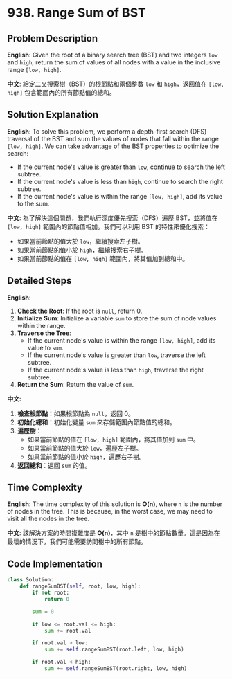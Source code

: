 # 938. Range Sum of BST 

## Problem Description 

**English**:
Given the root of a binary search tree (BST) and two integers `low` and `high`, return the sum of values of all nodes with a value in the inclusive range `[low, high]`.

**中文**:
給定二叉搜索樹（BST）的根節點和兩個整數 `low` 和 `high`，返回值在 `[low, high]` 包含範圍內的所有節點值的總和。

## Solution Explanation 

**English**:
To solve this problem, we perform a depth-first search (DFS) traversal of the BST and sum the values of nodes that fall within the range `[low, high]`. We can take advantage of the BST properties to optimize the search:
- If the current node's value is greater than `low`, continue to search the left subtree.
- If the current node's value is less than `high`, continue to search the right subtree.
- If the current node's value is within the range `[low, high]`, add its value to the sum.

**中文**:
為了解決這個問題，我們執行深度優先搜索（DFS）遍歷 BST，並將值在 `[low, high]` 範圍內的節點值相加。我們可以利用 BST 的特性來優化搜索：
- 如果當前節點的值大於 `low`，繼續搜索左子樹。
- 如果當前節點的值小於 `high`，繼續搜索右子樹。
- 如果當前節點的值在 `[low, high]` 範圍內，將其值加到總和中。

## Detailed Steps 

**English**:
1. **Check the Root**: If the root is `null`, return 0.
2. **Initialize Sum**: Initialize a variable `sum` to store the sum of node values within the range.
3. **Traverse the Tree**:
    - If the current node's value is within the range `[low, high]`, add its value to `sum`.
    - If the current node's value is greater than `low`, traverse the left subtree.
    - If the current node's value is less than `high`, traverse the right subtree.
4. **Return the Sum**: Return the value of `sum`.

**中文**:
1. **檢查根節點**：如果根節點為 `null`，返回 0。
2. **初始化總和**：初始化變量 `sum` 來存儲範圍內節點值的總和。
3. **遍歷樹**：
    - 如果當前節點的值在 `[low, high]` 範圍內，將其值加到 `sum` 中。
    - 如果當前節點的值大於 `low`，遍歷左子樹。
    - 如果當前節點的值小於 `high`，遍歷右子樹。
4. **返回總和**：返回 `sum` 的值。

## Time Complexity 
**English**:
The time complexity of this solution is **O(n)**, where `n` is the number of nodes in the tree. This is because, in the worst case, we may need to visit all the nodes in the tree.

**中文**:
該解決方案的時間複雜度是 **O(n)**，其中 `n` 是樹中的節點數量。這是因為在最壞的情況下，我們可能需要訪問樹中的所有節點。

## Code Implementation

```python
class Solution:
    def rangeSumBST(self, root, low, high):
        if not root:
            return 0

        sum = 0

        if low <= root.val <= high:
            sum += root.val

        if root.val > low:
            sum += self.rangeSumBST(root.left, low, high)

        if root.val < high:
            sum += self.rangeSumBST(root.right, low, high)

